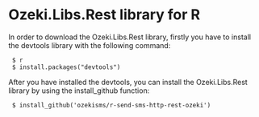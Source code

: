 # Ozeki.Libs.Rest library for R

In order to download the Ozeki.Libs.Rest library, firstly you have to install the devtools library with the following command:

```
 $ r
 $ install.packages("devtools")
```

After you have installed the devtools, you can install the Ozeki.Libs.Rest library by using the install_github function:


```
 $ install_github('ozekisms/r-send-sms-http-rest-ozeki')
```
